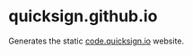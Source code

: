# quicksign.github.io

Generates the static [code.quicksign.io](https://code.quicksign.io) website.
